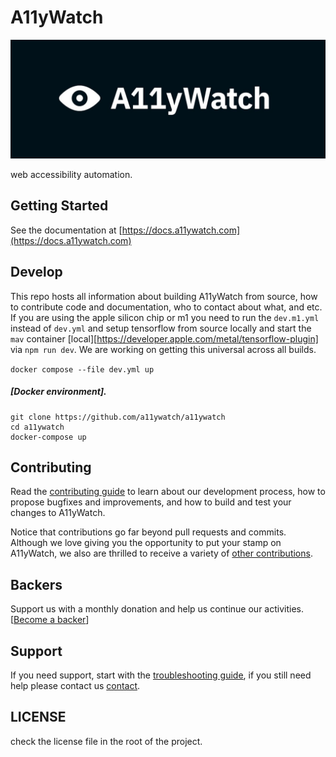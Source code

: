 # A11yWatch

![A11yWatch](https://raw.githubusercontent.com/A11yWatch/Project-Screenshots/master/banner.jpeg?raw=true "A11yWatch Logo")

web accessibility automation.

## Getting Started

See the documentation at [https://docs.a11ywatch.com](https://docs.a11ywatch.com)

## Develop

This repo hosts all information about
building A11yWatch from source, how to contribute code
and documentation, who to contact about what, and etc. If you are using the apple silicon chip or m1 you need to run the `dev.m1.yml` instead of `dev.yml` and setup tensorflow from source locally and start the `mav` container [local][https://developer.apple.com/metal/tensorflow-plugin] via `npm run dev`. We are working on getting this universal across all builds.

`docker compose --file dev.yml up`

##### [Docker environment].

```
git clone https://github.com/a11ywatch/a11ywatch
cd a11ywatch
docker-compose up
```

## Contributing

Read the [contributing guide](/CONTRIBUTING.md) to learn about our development process, how to propose bugfixes and improvements, and how to build and test your changes to A11yWatch.

Notice that contributions go far beyond pull requests and commits.
Although we love giving you the opportunity to put your stamp on A11yWatch, we also are thrilled to receive a variety of [other contributions](https://a11ywatch.com/faq).

## Backers

Support us with a monthly donation and help us continue our activities. [[Become a backer](https://opencollective.com/a11ywatch#backer)]

## Support

If you need support, start with the [troubleshooting guide](https://a11ywatch.github.io/docs/troubleshooting),
if you still need help please contact us [contact](https://a11ywatch.github.io/docs/blog).

## LICENSE

check the license file in the root of the project.
